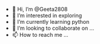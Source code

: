 - 👋 Hi, I’m @Geeta2808
- 👀 I’m interested in exploring
- 🌱 I’m currently learning python
- 💞️ I’m looking to collaborate on ...
- 📫 How to reach me ...

<!---
Geeta2808/Geeta2808 is a ✨ special ✨ repository because its `README.md` (this file) appears on your GitHub profile.
You can click the Preview link to take a look at your changes.
--->
